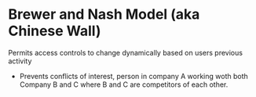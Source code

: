 # Brewer and Nash Model (aka Chinese Wall)
Permits access controls to change dynamically based on users previous activity
- Prevents conflicts of interest, person in company A working woth both Company B and C where B and C
  are competitors of each other.
